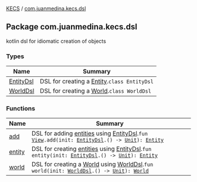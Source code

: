 [KECS](../index.md) / [com.juanmedina.kecs.dsl](./index.md)

## Package com.juanmedina.kecs.dsl

kotlin dsl for idiomatic creation of objects

### Types

| Name | Summary |
|---|---|
| [EntityDsl](-entity-dsl/index.md) | DSL for creating a [Entity](../com.juanmedina.kecs.entity/-entity/index.md).`class EntityDsl` |
| [WorldDsl](-world-dsl/index.md) | DSL for creating a [World](../com.juanmedina.kecs.world/-world/index.md).`class WorldDsl` |

### Functions

| Name | Summary |
|---|---|
| [add](add.md) | DSL for adding [entities](../com.juanmedina.kecs.entity/-entity/index.md) using [EntityDsl](-entity-dsl/index.md).`fun `[`View`](../com.juanmedina.kecs.entity/-view/index.md)`.add(init: `[`EntityDsl`](-entity-dsl/index.md)`.() -> `[`Unit`](https://kotlinlang.org/api/latest/jvm/stdlib/kotlin/-unit/index.html)`): `[`Entity`](../com.juanmedina.kecs.entity/-entity/index.md) |
| [entity](entity.md) | DSL for creating [entities](../com.juanmedina.kecs.entity/-entity/index.md) using [EntityDsl](-entity-dsl/index.md).`fun entity(init: `[`EntityDsl`](-entity-dsl/index.md)`.() -> `[`Unit`](https://kotlinlang.org/api/latest/jvm/stdlib/kotlin/-unit/index.html)`): `[`Entity`](../com.juanmedina.kecs.entity/-entity/index.md) |
| [world](world.md) | DSL for creating a [World](../com.juanmedina.kecs.world/-world/index.md) using [WorldDsl](-world-dsl/index.md).`fun world(init: `[`WorldDsl`](-world-dsl/index.md)`.() -> `[`Unit`](https://kotlinlang.org/api/latest/jvm/stdlib/kotlin/-unit/index.html)`): `[`World`](../com.juanmedina.kecs.world/-world/index.md) |
